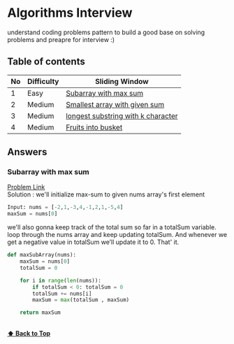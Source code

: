 # Algorithms Interview

understand coding problems pattern to build a good base on solving problems and preapre for interview :)

## Table of contents

| No  | Difficulty | Sliding Window                                       |
| --- | ---------- | ---------------------------------------------------- |
| 1   | Easy       | [Subarray with max sum](#subarray-with-max-sum)      |
| 2   | Medium     | [Smallest array with given sum](#sliding-win-2)      |
| 3   | Medium     | [longest substring with k character](#sliding-win-3) |
| 4   | Medium     | [Fruits into busket](#sliding-win-3)                 |

## Answers

### Subarray with max sum

[Problem Link](https://leetcode.com/problems/maximum-subarray/) <br/>
Solution : we'll initialize max-sum to given nums array's first element

```python
Input: nums = [-2,1,-3,4,-1,2,1,-5,4]
maxSum = nums[0]
```

we'll also gonna keep track of the total sum so far in a totalSum variable. loop through the nums array and keep updating totalSum. And whenever we get a negative value in totalSum we’ll update it to 0. That' it.

```python
def maxSubArray(nums):
    maxSum = nums[0]
    totalSum = 0

    for i in range(len(nums)):
        if totalSum < 0: totalSum = 0
        totalSum += nums[i]
        maxSum = max(totalSum , maxSum)

    return maxSum
```

<br/>**[⬆ Back to Top](#table-of-contents)**
